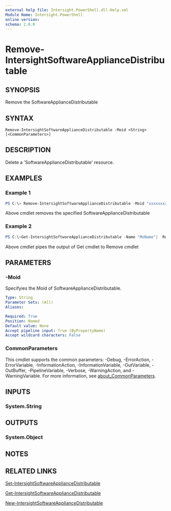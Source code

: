 ```yaml
---
external help file: Intersight.PowerShell.dll-Help.xml
Module Name: Intersight.PowerShell
online version:
schema: 2.0.0
---
```


# Remove-IntersightSoftwareApplianceDistributable

## SYNOPSIS
Remove the SoftwareApplianceDistributable

## SYNTAX

```
Remove-IntersightSoftwareApplianceDistributable -Moid <String> [<CommonParameters>]
```

## DESCRIPTION
Delete a &apos;SoftwareApplianceDistributable&apos; resource.

## EXAMPLES

### Example 1
```powershell
PS C:\> Remove-IntersightSoftwareApplianceDistributable -Moid "xxxxxxxxxxxxxxxxxxxxxxxxxxx"
```
Above cmdlet removes the specified SoftwareApplianceDistributable 

### Example 2
```powershell
PS C:\>Get-IntersightSoftwareApplianceDistributable -Name "MoName"|  Remove-IntersightSoftwareApplianceDistributable
```
Above cmdlet pipes the output of Get cmdlet to Remove cmdlet

## PARAMETERS

### -Moid
Specifyies the Moid of SoftwareApplianceDistributable.

```yaml
Type: String
Parameter Sets: (All)
Aliases:

Required: True
Position: Named
Default value: None
Accept pipeline input: True (ByPropertyName)
Accept wildcard characters: False
```

### CommonParameters
This cmdlet supports the common parameters: -Debug, -ErrorAction, -ErrorVariable, -InformationAction, -InformationVariable, -OutVariable, -OutBuffer, -PipelineVariable, -Verbose, -WarningAction, and -WarningVariable. For more information, see [about_CommonParameters](http://go.microsoft.com/fwlink/?LinkID=113216).

## INPUTS

### System.String

## OUTPUTS

### System.Object
## NOTES

## RELATED LINKS

[Set-IntersightSoftwareApplianceDistributable](./Set-IntersightSoftwareApplianceDistributable.md)

[Get-IntersightSoftwareApplianceDistributable](./Get-IntersightSoftwareApplianceDistributable.md)

[New-IntersightSoftwareApplianceDistributable](./New-IntersightSoftwareApplianceDistributable.md)

